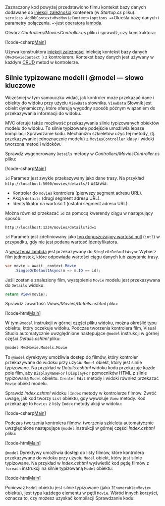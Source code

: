 Zaznaczony kod powyżej przedstawiono filmu kontekst bazy danych dodawane do [iniekcji zależności](xref:fundamentals/dependency-injection) kontenera (w *Startup.cs* pliku). `services.AddDbContext<MvcMovieContext>(options =>`Określa bazę danych i parametry połączenia. `=>`jest [operatora lambda](https://docs.microsoft.com/dotnet/articles/csharp/language-reference/operators/lambda-operator).

Otwórz *Controllers/MoviesController.cs* pliku i sprawdź, czy konstruktora:

<!-- l.. Make copy of Movies controller because we comment out the initial index method and update it later  -->

[!code-csharp[Main](../../tutorials/first-mvc-app/start-mvc/sample/MvcMovie/Controllers/MC1.cs?name=snippet_1)] 

Używa konstruktora [iniekcji zależności](xref:fundamentals/dependency-injection) iniekcję kontekst bazy danych (`MvcMovieContext `) z kontrolerem. Kontekst bazy danych jest używany w każdym [CRUD](https://wikipedia.org/wiki/Create,_read,_update_and_delete) metod w kontrolerze.

<a name="strongly-typed-models-keyword-label"></a>

## <a name="strongly-typed-models-and-the-model-keyword"></a>Silnie typizowane modeli i @model — słowo kluczowe

Wcześniej w tym samouczku widać, jak kontroler może przekazać dane i obiekty do widoku przy użyciu `ViewData` słownika. `ViewData` Słownik jest obiekt dynamiczny, które oferują wygodny sposób późnym wiązaniem do przekazywania informacji do widoku.

MVC oferuje także możliwość przekazywania silnie typizowanych obiektów modelu do widoku. To silnie typizowane podejście umożliwia lepsze kompilacji Sprawdzanie kodu. Mechanizm szkieletów użyć tej metody, (tj. przekazywanie jednoznacznie modelu) z `MoviesController` klasy i widoki tworzona metod i widoków.

Sprawdź wygenerowany `Details` metody w *Controllers/MoviesController.cs* pliku:

[!code-csharp[Main](../../tutorials/first-mvc-app/start-mvc/sample/MvcMovie/Controllers/MoviesController.cs?name=snippet_details)]

`id` Parametr jest zwykle przekazywany jako dane trasy. Na przykład `http://localhost:5000/movies/details/1` ustawia:

* Kontroler do `movies` kontrolera (pierwszy segment adresu URL).
* Akcja `details` (drugi segment adresu URL).
* Identyfikator na wartość 1 (ostatni segment adresu URL).

Można również przekazać `id` za pomocą kwerendy ciągu w następujący sposób:

`http://localhost:1234/movies/details?id=1`

`id` Parametr jest zdefiniowany jako [typ dopuszczający wartość null](https://docs.microsoft.com/dotnet/csharp/programming-guide/nullable-types/index) (`int?`) w przypadku, gdy nie jest podana wartość Identyfikatora.

A [wyrażenia lambda](https://docs.microsoft.com/dotnet/articles/csharp/programming-guide/statements-expressions-operators/lambda-expressions) jest przekazywany do `SingleOrDefaultAsync` Wybierz film jednostek, które odpowiada wartości ciągu danych lub zapytanie trasy.

```csharp
var movie = await _context.Movie
    .SingleOrDefaultAsync(m => m.ID == id);
```

Jeśli zostanie znaleziony film, wystąpienie `Movie` modelu jest przekazywana do `Details` widoku:

```csharp
return View(movie);
   ```

Sprawdź zawartość *Views/Movies/Details.cshtml* pliku:

[!code-html[Main](../../tutorials/first-mvc-app/start-mvc/sample/MvcMovie/Views/Movies/DetailsOriginal.cshtml)]

W tym `@model` instrukcji w górnej części pliku widoku, można określić typu obiektu, który oczekuje widoku. Podczas tworzenia kontrolera film, Visual Studio automatycznie uwzględnione następujące `@model` instrukcji w górnej części *Details.cshtml* pliku:

```HTML
@model MvcMovie.Models.Movie
   ```

To `@model` dyrektywy umożliwia dostęp do filmów, który kontroler przekazywane do widoku przy użyciu `Model` obiekt, który jest silnie typizowane. Na przykład w *Details.cshtml* widoku kodu przekazuje każde pole film, aby `DisplayNameFor` i `DisplayFor` pomocników HTML z silnie typizowaną `Model` obiektu. `Create` i `Edit` metody i widoki również przekazać `Movie` obiekt modelu.

Sprawdź *Index.cshtml* widoku i `Index` metody w kontrolerze filmów. Zwróć uwagę, jak kod tworzy `List` obiektu, gdy wywołuje `View` metody. Kod przekazuje to `Movies` z listy `Index` metody akcji w widoku:

[!code-csharp[Main](../../tutorials/first-mvc-app/start-mvc/sample/MvcMovie/Controllers/MC1.cs?name=snippet_index)]

Podczas tworzenia kontrolera filmów, tworzenia szkieletu automatycznie uwzględnione następujące `@model` instrukcji w górnej części *Index.cshtml* pliku:

<!-- Copy Index.cshtml to IndexOriginal.cshtml -->

[!code-html[Main](../../tutorials/first-mvc-app/start-mvc/sample/MvcMovie/Views/Movies/IndexOriginal.cshtml?range=1)]

`@model` Dyrektywy umożliwia dostęp do listy filmów, które kontrolera przekazywane do widoku przy użyciu `Model` obiekt, który jest silnie typizowane. Na przykład w *Index.cshtml* wyświetlić kod pętlę filmów z `foreach` instrukcji na silnie typizowaną `Model` obiektu:

[!code-html[Main](../../tutorials/first-mvc-app/start-mvc/sample/MvcMovie/Views/Movies/IndexOriginal.cshtml?highlight=1,31,34,37,40,43,46-48)]

Ponieważ `Model` obiektu jest silnie typizowane (jako `IEnumerable<Movie>` obiektu), jest typu każdego elementu w pętli `Movie`. Wśród innych korzyści, oznacza to, czy możesz uzyskać kompilacji Sprawdzanie kodu:
